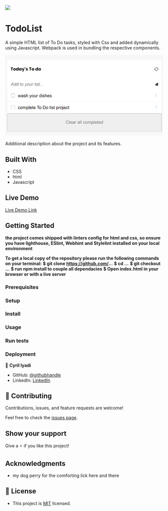 ![](https://img.shields.io/badge/Microverse-blueviolet)

# TodoList
A simple HTML list of To Do tasks, styled with Css and added dynamically using Javascript.
Webpack is used in bundling the respective components.

![screenshot](/images/Landing.PNG)

Additional description about the project and its features.

## Built With

- CSS
- html
- Javascript

## Live Demo

[Live Demo Link](https://see-why.github.io/To-do_List/dist/)


## Getting Started

**the project comes shipped with linters config for html and css, so ensure you have lighthouse, ESlint, Webhint**
**and Stylelint installed on your local environment**

**To get a local copy of the repository please run the following commands on your terminal:**
**$ git clone https://github.com/...**
**$ cd ...**
**$ git checkout ...**
**$ run npm install to couple all dependacies**
**$ Open index.html in your browser or with a live server**


### Prerequisites

### Setup

### Install

### Usage

### Run tests

### Deployment



👤 **Cyril Iyadi**

- GitHub: [@githubhandle](https://github.com/see-why)
- LinkedIn: [LinkedIn](https://www.linkedin.com/in/cyril-iyadi-83517270)

## 🤝 Contributing

Contributions, issues, and feature requests are welcome!

Feel free to check the [issues page](../../issues/).

## Show your support

Give a ⭐️ if you like this project!

## Acknowledgments
- my dog perry for the comforting lick here and there 
## 📝 License
- This project is [MIT](./LICENSE) licensed.